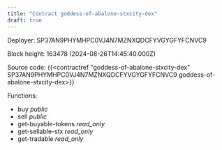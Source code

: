 ```yaml
---
title: "Contract goddess-of-abalone-stxcity-dex"
draft: true
---
```

Deployer: SP37AN9PHYMHPC0VJ4N7MZNXQDCFYVGYGFYFCNVC9


 



Block height: 163478 (2024-08-26T14:45:40.000Z)

Source code: {{<contractref "goddess-of-abalone-stxcity-dex" SP37AN9PHYMHPC0VJ4N7MZNXQDCFYVGYGFYFCNVC9 goddess-of-abalone-stxcity-dex>}}

Functions:

* buy _public_
* sell _public_
* get-buyable-tokens _read_only_
* get-sellable-stx _read_only_
* get-tradable _read_only_
